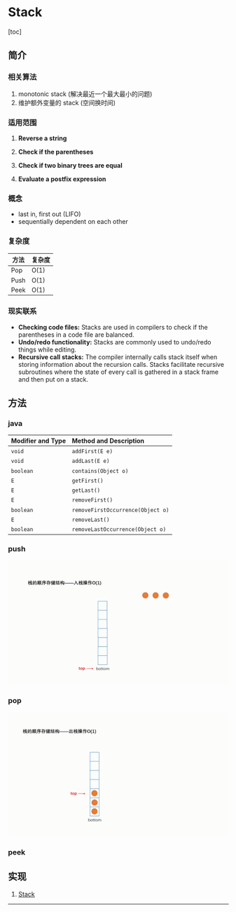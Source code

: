# Stack

[toc]



## 简介

### 相关算法

1. monotonic stack (解决最近一个最大最小的问题)
2. 维护额外变量的 stack (空间换时间)



### 适用范围

1. **Reverse a string**
2. **Check if the parentheses**
3. **Check if two binary trees are equal**

4. **Evaluate a postfix expression**

### 概念

- last in, first out (LIFO)
- sequentially dependent on each other

### 复杂度

| 方法 | 复杂度 |
| ---- | ------ |
| Pop  | O(1)   |
| Push | O(1)   |
| Peek | O(1)   |

### 现实联系

- **Checking code files:** Stacks are used in compilers to check if the parentheses in a code file are balanced.
- **Undo/redo functionality:** Stacks are commonly used to undo/redo things while editing.
- **Recursive call stacks:** The compiler internally calls stack itself when storing information about the recursion calls. Stacks facilitate recursive subroutines where the state of every call is gathered in a stack frame and then put on a stack.

## 方法

### java

| Modifier and Type | Method and Description            |
| :---------------- | :-------------------------------- |
| `void`            | `addFirst(E e)`                   |
| `void`            | `addLast(E e)`                    |
| `boolean`         | `contains(Object o)`              |
| `E`               | `getFirst()`                      |
| `E`               | `getLast()`                       |
| `E`               | `removeFirst()`                   |
| `boolean`         | `removeFirstOccurrence(Object o)` |
| `E`               | `removeLast()`                    |
| `boolean`         | `removeLastOccurrence(Object o)`  |

### push

![02.gif](assets/02.gif)

### pop

![03.gif](assets/03.gif)

### peek



## 实现

1. [Stack](https://github.com/KurisuZhang/LeetCode300/blob/main/code/src/Stack/_0_Stack.java)



------



